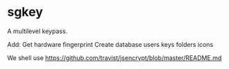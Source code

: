 # sgkey
A multilevel keypass.

Add:
Get hardware fingerprint
Create database
    users
    keys
    folders
    icons


We shell use https://github.com/travist/jsencrypt/blob/master/README.md